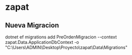 # zapat

## Nueva Migracion

dotnet ef migrations add PreOrdenMigracion --context zapat.Data.ApplicationDbContext -o "C:\Users\ADMIN\Desktop\Proyecto\zapat\Data\Migrations"
